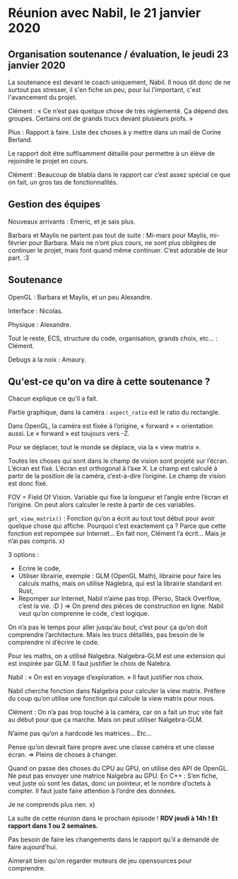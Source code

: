 # Réunion avec Nabil, le 21 janvier 2020

## Organisation soutenance / évaluation, le jeudi 23 janvier 2020

La soutenance est devant le coach uniquement, Nabil. Il nous dit donc de ne surtout pas stresser, il s'en fiche un peu, pour lui l'important, c'est l'avancement du projet.

Clément : « Ce n’est pas quelque chose de très réglementé. Ça dépend des groupes. Certains ont de grands trucs devant plusieurs profs. »

Plus : Rapport à faire. Liste des choses à y mettre dans un mail de Corine Berland.

Le rapport doit être suffisamment détaillé pour permettre à un élève de rejoindre le projet en cours.

Clément : Beaucoup de blabla dans le rapport car c’est assez spécial ce que on fait, un gros tas de fonctionnalités.

## Gestion des équipes

Nouveaux arrivants : Emeric, et je sais plus.

Barbara et Maylis ne partent pas tout de suite : Mi-mars pour Maylis, mi-février pour Barbara. Mais ne n’ont plus cours, ne sont plus obligées de continuer le projet, mais font quand même continuer. C’est adorable de leur part. :3

## Soutenance

OpenGL : Barbara et Maylis, et un peu Alexandre.

Interface : Nicolas.

Physique : Alexandre.

Tout le reste, ECS, structure du code, organisation, grands choix, etc… : Clément.

Debugs à la noix : Amaury.

## Qu'est-ce qu'on va dire à cette soutenance ?

Chacun explique ce qu'il a fait.

Partie graphique, dans la caméra : `aspect_ratio` est le ratio du rectangle.

Dans OpenGL, la caméra est fixée à l’origine, « forward » = orientation aussi. Le « forward » est toujours vers -Z.

Pour se déplacer, tout le monde se déplace, via la « view matrix ».

Toutes les choses qui sont dans le champ de vision sont projeté sur l’écran. L’écran est fixé. L’écran est orthogonal à l’axe X. Le champ est calculé à partir de la position de la caméra, c’est-à-dire l’origine. Le champ de vision est donc fixé.

FOV = Field Of Vision. Variable qui fixe la longueur et l’angle entre l’écran et l’origine. On peut alors calculer le reste à partir de ces variables.

`get_view_matrix()` : Fonction qu’on a écrit au tout tout début pour avoir quelque chose qui affiche.
Pourquoi c’est exactement ça ? Parce que cette fonction est repompée sur Internet… En fait non, Clément l’a écrit… Mais je n’ai pas compris. x)

3 options :
- Ecrire le code,
- Utiliser librairie, exemple : GLM (OpenGL Math), librairie pour faire les calculs maths, mais on utilise Naglebra, qui est la librairie standard en Rust,
- Repomper sur Internet, Nabil n’aime pas trop. (Perso, Stack Overflow, c’est la vie. :D ) => On prend des pièces de construction en ligne. Nabil veut qu’on comprenne le code, c’est logique.

On n’a pas le temps pour aller jusqu’au bout, c’est pour ça qu’on doit comprendre l’architecture. Mais les trucs détaillés, pas besoin de le comprendre ni d’écrire le code.

Pour les maths, on a utilisé Nalgebra. Nalgebra-GLM est une extension qui est inspirée par GLM.
Il faut justifier le choix de Nalebra.

Nabil : « On est en voyage d’exploration. » Il faut justifier nos choix.

Nabil cherche fonction dans Nalgebra pour calculer la view matrix.
Préfère du coup qu’on utilise une fonction qui calcule la view matrix pour nous.

Clément : On n’a pas trop touché à la caméra, car on a fait un truc vite fait au début pour que ça marche. Mais on peut utiliser Nalgebra-GLM.

N’aime pas qu’on a hardcodé les matrices… Etc…

Pense qu’on devrait faire propre avec une classe caméra et une classe écran. => Pleins de choses à changer.

Quand on passe des choses du CPU au GPU, on utilise des API de OpenGL. Ne peut pas envoyer une matrice Nalgebra au GPU.
En C++ : S’en fiche, veut juste où sont les datas, donc un pointeur, et le nombre d’octets à compter. Il faut juste faire attention à l’ordre des données.

Je ne comprends plus rien. x)

La suite de cette réunion dans le prochain épisode !
**RDV jeudi à 14h ! Et rapport dans 1 ou 2 semaines.**

Pas besoin de faire les changements dans le rapport qu'il a demandé de faire aujourd'hui.

Aimerait bien qu'on regarder moteurs de jeu opensources pour comprendre.
